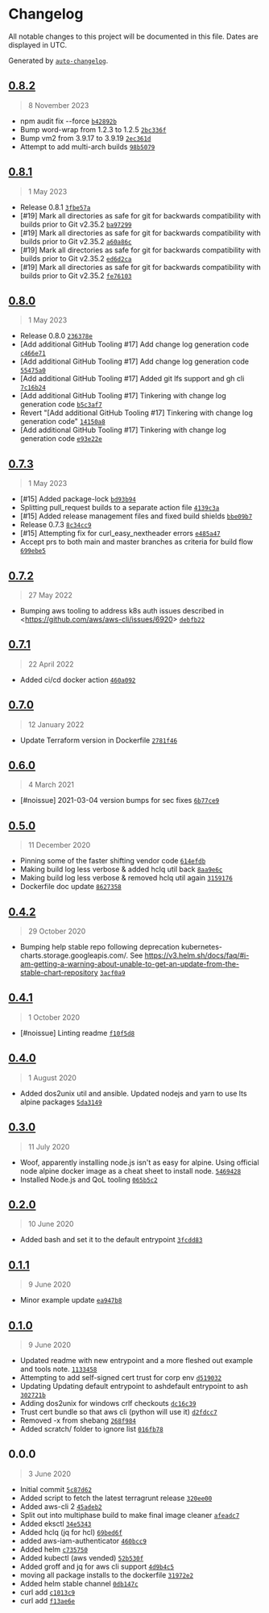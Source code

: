 # Changelog

All notable changes to this project will be documented in this file. Dates are displayed in UTC.

Generated by [`auto-changelog`](https://github.com/CookPete/auto-changelog).

## [0.8.2](https://github.com/calebHankins/lapis-lazuli/compare/0.8.1...0.8.2)

> 8 November 2023

- npm audit fix --force [`b42892b`](https://github.com/calebHankins/lapis-lazuli/commit/b42892ba8988737ea24c9dccd96e183921a226e0)
- Bump word-wrap from 1.2.3 to 1.2.5 [`2bc336f`](https://github.com/calebHankins/lapis-lazuli/commit/2bc336fb50c70f3bc36afec3db410c0f53c07153)
- Bump vm2 from 3.9.17 to 3.9.19 [`2ec361d`](https://github.com/calebHankins/lapis-lazuli/commit/2ec361d57eec700a3414210550137408fdb1bea7)
- Attempt to add multi-arch builds [`98b5079`](https://github.com/calebHankins/lapis-lazuli/commit/98b50796f1283688363f21bf6b1d5588645f636d)

## [0.8.1](https://github.com/calebHankins/lapis-lazuli/compare/0.8.0...0.8.1)

> 1 May 2023

- Release 0.8.1 [`3fbe57a`](https://github.com/calebHankins/lapis-lazuli/commit/3fbe57a296a52acf2d98d5051021c4f9cfcb1664)
- [#19] Mark all directories as safe for git for backwards compatibility with builds prior to Git v2.35.2 [`ba97299`](https://github.com/calebHankins/lapis-lazuli/commit/ba97299cc67e679b69d81df67d918f6d43f94d37)
- [#19] Mark all directories as safe for git for backwards compatibility with builds prior to Git v2.35.2 [`a60a86c`](https://github.com/calebHankins/lapis-lazuli/commit/a60a86ccde73f92992bb38d19522f4ac1e170813)
- [#19] Mark all directories as safe for git for backwards compatibility with builds prior to Git v2.35.2 [`ed6d2ca`](https://github.com/calebHankins/lapis-lazuli/commit/ed6d2ca3c47ac39cc55677598ce3793ddcf93650)
- [#19] Mark all directories as safe for git for backwards compatibility with builds prior to Git v2.35.2 [`fe76103`](https://github.com/calebHankins/lapis-lazuli/commit/fe76103ad286c28a56143016f1dc0904bc4630b1)

## [0.8.0](https://github.com/calebHankins/lapis-lazuli/compare/0.7.3...0.8.0)

> 1 May 2023

- Release 0.8.0 [`236378e`](https://github.com/calebHankins/lapis-lazuli/commit/236378efd2a404157656910a5b4dc97bbdb62467)
- [Add additional GitHub Tooling #17] Add change log generation code [`c466e71`](https://github.com/calebHankins/lapis-lazuli/commit/c466e710444d6ae4d739fd095eb4760f9fc82f10)
- [Add additional GitHub Tooling #17] Add change log generation code [`55475a0`](https://github.com/calebHankins/lapis-lazuli/commit/55475a03456fc2028cf3ef90fc6eec437ca5caf0)
- [Add additional GitHub Tooling #17] Added git lfs support and gh cli [`7c16b24`](https://github.com/calebHankins/lapis-lazuli/commit/7c16b24633ec0e0207729339b92b944c06adf3d8)
- [Add additional GitHub Tooling #17] Tinkering with change log generation code [`b5c3af7`](https://github.com/calebHankins/lapis-lazuli/commit/b5c3af7224813ba023f227ec69f63d149cccc1fb)
- Revert "[Add additional GitHub Tooling #17] Tinkering with change log generation code" [`14150a8`](https://github.com/calebHankins/lapis-lazuli/commit/14150a8a61a0628072e08295a0f8492a94c79dc3)
- [Add additional GitHub Tooling #17] Tinkering with change log generation code [`e93e22e`](https://github.com/calebHankins/lapis-lazuli/commit/e93e22ebdbd72b7c347eaa800961f8c4831d67e7)

## [0.7.3](https://github.com/calebHankins/lapis-lazuli/compare/0.7.2...0.7.3)

> 1 May 2023

- [#15] Added package-lock [`bd93b94`](https://github.com/calebHankins/lapis-lazuli/commit/bd93b949dc74be33e583fe388d17ae1f706b3900)
- Splitting pull_request builds to a separate action file [`4139c3a`](https://github.com/calebHankins/lapis-lazuli/commit/4139c3a56271e6c4788996ef40c768ac26ce9c8e)
- [#15] Added release management files and fixed build shields [`bbe09b7`](https://github.com/calebHankins/lapis-lazuli/commit/bbe09b79b8dcd0a31d953b7cfd7a4e3e314d62f9)
- Release 0.7.3 [`8c34cc9`](https://github.com/calebHankins/lapis-lazuli/commit/8c34cc92c1d305ec4281bc476d7af1d368c03bad)
- [#15] Attempting fix for curl_easy_nextheader errors [`e485a47`](https://github.com/calebHankins/lapis-lazuli/commit/e485a4732415ae8406a6d6c9df772ed37d302cbc)
- Accept prs to both main and master branches as criteria for build flow [`699ebe5`](https://github.com/calebHankins/lapis-lazuli/commit/699ebe5cbe9f0d6aa9c78c16a34dfc3916d43f65)

## [0.7.2](https://github.com/calebHankins/lapis-lazuli/compare/0.7.1...0.7.2)

> 27 May 2022

- Bumping aws tooling to address k8s auth issues described in &lt;https://github.com/aws/aws-cli/issues/6920&gt; [`debfb22`](https://github.com/calebHankins/lapis-lazuli/commit/debfb22b63168d7d74fd70329c893a8bfad914aa)

## [0.7.1](https://github.com/calebHankins/lapis-lazuli/compare/0.7.0...0.7.1)

> 22 April 2022

- Added ci/cd docker action [`460a092`](https://github.com/calebHankins/lapis-lazuli/commit/460a0926357a6e8a555938ea2a4db06ebd57cfe8)

## [0.7.0](https://github.com/calebHankins/lapis-lazuli/compare/0.6.0...0.7.0)

> 12 January 2022

- Update Terraform version in Dockerfile [`2781f46`](https://github.com/calebHankins/lapis-lazuli/commit/2781f463be4980948a4ab5971b9ae058cfc1ee84)

## [0.6.0](https://github.com/calebHankins/lapis-lazuli/compare/0.5.0...0.6.0)

> 4 March 2021

- [#noissue] 2021-03-04 version bumps for sec fixes [`6b77ce9`](https://github.com/calebHankins/lapis-lazuli/commit/6b77ce9d0699f61f247cf16966d97f2f0f88f1fb)

## [0.5.0](https://github.com/calebHankins/lapis-lazuli/compare/0.4.2...0.5.0)

> 11 December 2020

- Pinning some of the faster shifting vendor code [`614efdb`](https://github.com/calebHankins/lapis-lazuli/commit/614efdb8f5dca721d9a9f11115f8616565f9656b)
- Making build log less verbose & added hclq util back [`8aa9e6c`](https://github.com/calebHankins/lapis-lazuli/commit/8aa9e6cca12cc31030a9c454de0ae25035054967)
- Making build log less verbose & removed hclq util again [`3159176`](https://github.com/calebHankins/lapis-lazuli/commit/31591761a278216d5d69728676d6b88eaaf1ac0d)
- Dockerfile doc update [`8627358`](https://github.com/calebHankins/lapis-lazuli/commit/8627358d65d914def617a9f3fe95a98c01d58466)

## [0.4.2](https://github.com/calebHankins/lapis-lazuli/compare/0.4.1...0.4.2)

> 29 October 2020

- Bumping help stable repo following deprecation kubernetes-charts.storage.googleapis.com/. See https://v3.helm.sh/docs/faq/#i-am-getting-a-warning-about-unable-to-get-an-update-from-the-stable-chart-repository [`3acf0a9`](https://github.com/calebHankins/lapis-lazuli/commit/3acf0a9ecb373aafce57ff757d423f0fc487d708)

## [0.4.1](https://github.com/calebHankins/lapis-lazuli/compare/0.4.0...0.4.1)

> 1 October 2020

- [#noissue] Linting readme [`f10f5d8`](https://github.com/calebHankins/lapis-lazuli/commit/f10f5d8afdb2a00725929093e8bbfc0942538476)

## [0.4.0](https://github.com/calebHankins/lapis-lazuli/compare/0.3.0...0.4.0)

> 1 August 2020

- Added dos2unix util and ansible. Updated nodejs and yarn to use lts alpine packages [`5da3149`](https://github.com/calebHankins/lapis-lazuli/commit/5da31494bf861f360b0ff8750ae700f1c0a26ace)

## [0.3.0](https://github.com/calebHankins/lapis-lazuli/compare/0.2.0...0.3.0)

> 11 July 2020

- Woof, apparently installing node.js isn't as easy for alpine. Using official node alpine docker image as a cheat sheet to install node. [`5469428`](https://github.com/calebHankins/lapis-lazuli/commit/54694280999bf77c46eab2952f02b4a1b69f2675)
- Installed Node.js and QoL tooling [`065b5c2`](https://github.com/calebHankins/lapis-lazuli/commit/065b5c25681304f7515146ee81df37342aa0cf1a)

## [0.2.0](https://github.com/calebHankins/lapis-lazuli/compare/0.1.1...0.2.0)

> 10 June 2020

- Added bash and set it to the default entrypoint [`3fcdd83`](https://github.com/calebHankins/lapis-lazuli/commit/3fcdd83940fd4f3d52f2c14536855425c458b180)

## [0.1.1](https://github.com/calebHankins/lapis-lazuli/compare/0.1.0...0.1.1)

> 9 June 2020

- Minor example update [`ea947b8`](https://github.com/calebHankins/lapis-lazuli/commit/ea947b8c9cec5d624f31ad00de8e17232d586f19)

## [0.1.0](https://github.com/calebHankins/lapis-lazuli/compare/0.0.0...0.1.0)

> 9 June 2020

- Updated readme with new entrypoint and a more fleshed out example and tools note. [`1133458`](https://github.com/calebHankins/lapis-lazuli/commit/11334589824623c98aaae5ffabf03496093fff9f)
- Attempting to add self-signed cert trust for corp env [`d519032`](https://github.com/calebHankins/lapis-lazuli/commit/d5190321b252ebd6110f4fd7b43684bd41b8d3e3)
- Updating Updating default entrypoint to ashdefault entrypoint to ash [`302721b`](https://github.com/calebHankins/lapis-lazuli/commit/302721b67bccb59388c105f886901b855bb2b694)
- Adding dos2unix for windows crlf checkouts [`dc16c39`](https://github.com/calebHankins/lapis-lazuli/commit/dc16c396e4790877e5816129116c8bf093499f7a)
- Trust cert bundle so that aws cli (python will use it) [`d2fdcc7`](https://github.com/calebHankins/lapis-lazuli/commit/d2fdcc733b1566decf741481735cb14ed8219a89)
- Removed -x from shebang [`268f984`](https://github.com/calebHankins/lapis-lazuli/commit/268f9848465b51b39100d1acc5603853b55acec6)
- Added scratch/ folder to ignore list [`016fb78`](https://github.com/calebHankins/lapis-lazuli/commit/016fb78d0440e3031c830704799e75542373196f)

## 0.0.0

> 3 June 2020

- Initial commit [`5c87d62`](https://github.com/calebHankins/lapis-lazuli/commit/5c87d624e84b2d2aa8832c9633213dea5cc8dcad)
- Added script to fetch the latest terragrunt release [`320ee00`](https://github.com/calebHankins/lapis-lazuli/commit/320ee00c9a16c80f01293e73c35c8e0b709193f1)
- Added aws-cli 2 [`45adeb2`](https://github.com/calebHankins/lapis-lazuli/commit/45adeb28e29aeb30b119606d2398dec2f29460e9)
- Split out into multiphase build to make final image cleaner [`afeadc7`](https://github.com/calebHankins/lapis-lazuli/commit/afeadc77de2b4c6c60a53dc04914e385a2513877)
- Added eksctl [`34e5343`](https://github.com/calebHankins/lapis-lazuli/commit/34e53438a7b465fe56287b49993a737f32ea7d82)
- Added hclq (jq for hcl) [`69bed6f`](https://github.com/calebHankins/lapis-lazuli/commit/69bed6f446805b135fa0be5e0e4b0a5a53d928e2)
- added aws-iam-authenticator [`460bcc9`](https://github.com/calebHankins/lapis-lazuli/commit/460bcc9902190c9a69c88fe1b3d0b01d93896a8c)
- Added helm [`c735750`](https://github.com/calebHankins/lapis-lazuli/commit/c7357500825a0d26914b5da57884c8ffc99af1ee)
- Added kubectl (aws vended) [`52b530f`](https://github.com/calebHankins/lapis-lazuli/commit/52b530f2cb3b5bb49a941cbd9a4342486d245e1c)
- Added groff and jq for aws cli support [`4d9b4c5`](https://github.com/calebHankins/lapis-lazuli/commit/4d9b4c54340a9a0d5bffcae88e0e3a841be037c9)
- moving all package installs to the dockerfile [`31972e2`](https://github.com/calebHankins/lapis-lazuli/commit/31972e21c2e844530936bca40564c9ab98b24d1e)
- Added helm stable channel [`0db147c`](https://github.com/calebHankins/lapis-lazuli/commit/0db147c40038dc4ecc1eecb108529d3d39048066)
- curl add [`c1013c9`](https://github.com/calebHankins/lapis-lazuli/commit/c1013c91904e73cc7c2b6ff366f9920833b5e614)
- curl add [`f13ae6e`](https://github.com/calebHankins/lapis-lazuli/commit/f13ae6e0ddaf25e375bff3ec0cb5832d86f1add6)
